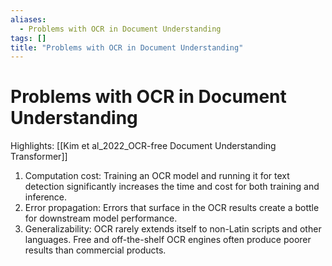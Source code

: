 ```yaml
---
aliases:
  - Problems with OCR in Document Understanding
tags: []
title: "Problems with OCR in Document Understanding"
---
```


# Problems with OCR in Document Understanding

Highlights: [[Kim et al_2022_OCR-free Document Understanding Transformer]]

1. Computation cost: Training an OCR model and running it for text detection significantly increases the time and cost for both training and inference.
2. Error propagation: Errors that surface in the OCR results create a bottle for downstream model performance.
3. Generalizability: OCR rarely extends itself to non-Latin scripts and other languages. Free and off-the-shelf OCR engines often produce poorer results than commercial products.